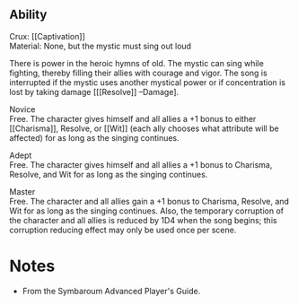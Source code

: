 ## Ability
Crux: [[Captivation]]<br>Material: None, but the mystic must sing out loud

There is power in the heroic hymns of old. The mystic can sing while fighting, thereby filling their allies with courage and vigor. The song is interrupted if the mystic uses another mystical power or if concentration is lost by taking damage \[[[Resolve]] –Damage\].

Novice<br>Free. The character gives himself and all allies a +1 bonus to either [[Charisma]], Resolve, or [[Wit]] (each ally chooses what attribute will be affected) for as long as the singing continues.

Adept<br>Free. The character gives himself and all allies a +1 bonus to Charisma, Resolve, and Wit for as long as the singing continues.

Master<br>Free. The character and all allies gain a +1 bonus to Charisma, Resolve, and Wit for as long as the singing continues. Also, the temporary corruption of the character and all allies is reduced by 1D4 when the song begins; this corruption reducing effect may only be used once per scene.
# Notes
* From the Symbaroum Advanced Player's Guide.